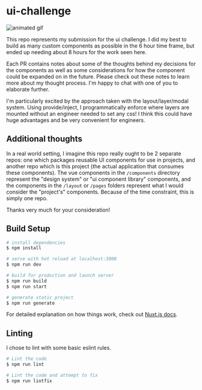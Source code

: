 # ui-challenge

![animated gif](/static/data-lo.gif)

This repo represents my submission for the ui challenge. I did my best to build as many custom components as possible in the 6 hour time frame, but ended up needing about 8 hours for the work seen here.

Each PR contains notes about some of the thoughts behind my decisions for the components as well as some considerations for how the component could be expanded on in the future. Please check out these notes to learn more about my thought process. I'm happy to chat with one of you to elaborate further.

I'm particularly excited by the approach taken with the layout/layer/modal system. Using provide/inject, I programmatically enforce where layers are mounted without an engineer needed to set any css! I think this could have huge advantages and be very convenient for engineers.

## Additional thoughts
In a real world setting, I imagine this repo really ought to be 2 separate repos: one which packages reusable UI components for use in projects, and another repo which is this project (the actual application that consumes these components). The vue components in the `/components` directory represent the "design system" or "ui component library" components, and the components in the `/layout` or `/pages` folders represent what I would consider the "project's" components. Because of the time constraint, this is simply one repo.

Thanks very much for your consideration!

## Build Setup

```bash
# install dependencies
$ npm install

# serve with hot reload at localhost:3000
$ npm run dev

# build for production and launch server
$ npm run build
$ npm run start

# generate static project
$ npm run generate
```

For detailed explanation on how things work, check out [Nuxt.js docs](https://nuxtjs.org).

## Linting
I chose to lint with some basic eslint rules.


```bash
# Lint the code
$ npm run lint

# Lint the code and attempt to fix
$ npm run lintfix
```
